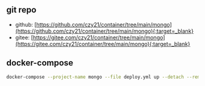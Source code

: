 ## git repo
  - github: [https://github.com/czy21/container/tree/main/mongo](https://github.com/czy21/container/tree/main/mongo){:target=_blank}
  - gitee: [https://gitee.com/czy21/container/tree/main/mongo](https://gitee.com/czy21/container/tree/main/mongo){:target=_blank}
## docker-compose
```bash
docker-compose --project-name mongo --file deploy.yml up --detach --remove-orphans
```